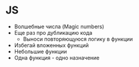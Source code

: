 # JS

- Волшебные числа (Magic numbers)
- Еще раз про дубликацию кода
	- Выноси повторяющуюся логику в функции
- Избегай вложенных функций
- Небольшие функции
- Одна функция - одно назначение